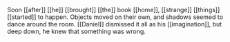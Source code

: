 Soon [[after]] [[he]] [[brought]] [[the]] book [[home]], [[strange]] [[things]] [[started]] to happen. Objects moved on their own, and shadows seemed to dance around the room. [[Daniel]] dismissed it all as his [[imagination]], but deep down, he knew that something was wrong.